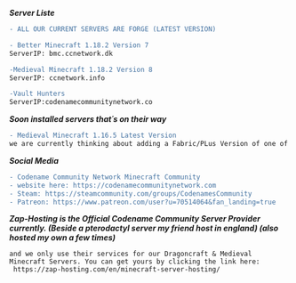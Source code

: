 ***Server Liste***
```diff
- ALL OUR CURRENT SERVERS ARE FORGE (LATEST VERSION) 

- Better Minecraft 1.18.2 Version 7
ServerIP: bmc.ccnetwork.dk

-Medieval Minecraft 1.18.2 Version 8
ServerIP: ccnetwork.info

-Vault Hunters
ServerIP:codenamecommunitynetwork.co

```
***Soon installed servers that´s on their way***
```diff
- Medieval Minecraft 1.16.5 Latest Version
we are currently thinking about adding a Fabric/PLus Version of one of the modpacks, if you have one you favor let us know


```

***Social Media***
```diff
- Codename Community Network Minecraft Community
- website here: https://codenamecommunitynetwork.com
- Steam: https://steamcommunity.com/groups/CodenamesCommunity
- Patreon: https://www.patreon.com/user?u=70514064&fan_landing=true
```

***Zap-Hosting is the Official Codename Community Server Provider currently. (Beside a pterodactyl server my friend host in england) (also hosted my own a few times)***


```
and we only use their services for our Dragoncraft & Medieval Minecraft Servers. You can get yours by clicking the link here:
 https://zap-hosting.com/en/minecraft-server-hosting/
```

